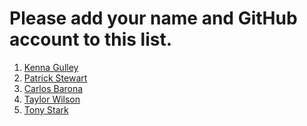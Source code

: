 # Please add your name and GitHub account to this list.

1. [Kenna Gulley](https://github.com/Kenmon05)
1. [Patrick Stewart](http://www.patrickstewart.org/)
1. [Carlos Barona](https://github.com/Cbarona)
1. [Taylor Wilson](https://github.com/Taylor-Wilson1)
1. [Tony Stark](https://en.wikipedia.org/wiki/Tony_Stark_(Marvel_Cinematic_Universe))
